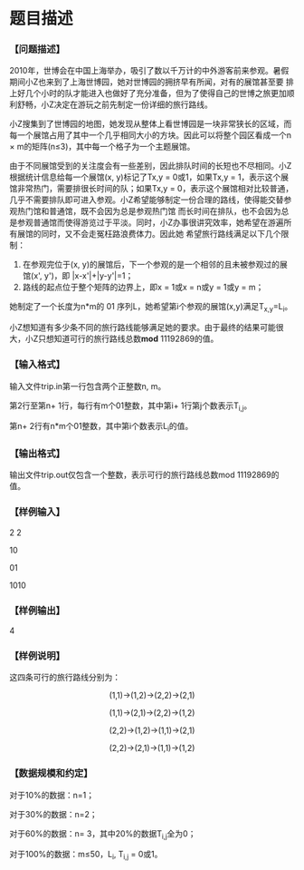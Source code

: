 # 题目描述


<h3>
【问题描述】
</h3>
<p class="MsoNormal">
2010年，世博会在中国上海举办，吸引了数以千万计的中外游客前来参观。暑假期间小Z也来到了上海世博园，她对世博园的拥挤早有所闻，对有的展馆甚至要 排上好几个小时的队才能进入也做好了充分准备，但为了使得自己的世博之旅更加顺利舒畅，小Z决定在游玩之前先制定一份详细的旅行路线。
</p>
<p class="MsoNormal">
小Z搜集到了世博园的地图，她发现从整体上看世博园是一块非常狭长的区域，而每一个展馆占用了其中一个几乎相同大小的方块。因此可以将整个园区看成一个n × m的矩阵(n≤3)，其中每一个格子为一个主题展馆。
</p>
<p class="MsoNormal">
由于不同展馆受到的关注度会有一些差别，因此排队时间的长短也不尽相同。小Z根据统计信息给每一个展馆(x, y)标记了Tx,y =  0或1，如果Tx,y = 1，表示这个展馆非常热门，需要排很长时间的队；如果Tx,y =  0，表示这个展馆相对比较普通，几乎不需要排队即可进入参观。小Z希望能够制定一份合理的路线，使得能交替参观热门馆和普通馆，既不会因为总是参观热门馆 而长时间在排队，也不会因为总是参观普通馆而使得游览过于平淡。同时，小Z办事很讲究效率，她希望在游遍所有展馆的同时，又不会走冤枉路浪费体力。因此她 希望旅行路线满足以下几个限制：
</p>
<ol type="1">
<li>
在参观完位于(x, y)的展馆后，下一个参观的是一个相邻的且未被参观过的展馆(x&#39;, y&#39;)，即 |x-x&#39;|+|y-y&#39;|=1；
</li>
<li>
路线的起点位于整个矩阵的边界上，即x = 1或x = n或y = 1或y = m；
</li>
</ol>
<p class="MsoNormal">
她制定了一个长度为n*m的 01 序列L，她希望第i个参观的展馆(x,y)满足T<sub>x,y</sub>=L<sub>i</sub>。
</p>
<p class="MsoNormal">
小Z想知道有多少条不同的旅行路线能够满足她的要求。由于最终的结果可能很大，小Z只想知道可行的旅行路线总数<b>mod</b> 11192869的值。
</p>
<h3>
【输入格式】
</h3>
<p class="MsoNormal">
输入文件trip.in第一行包含两个正整数n, m。
</p>
<p class="MsoNormal">
第2行至第n+ 1行，每行有m个01整数，其中第i+ 1行第j个数表示T<sub>i,j</sub>。
</p>
<p class="MsoNormal">
第n+ 2行有n*m个01整数，其中第i个数表示L<sub>i</sub>的值。
</p>
<h3>
【输出格式】
</h3>
<p class="MsoNormal">
输出文件trip.out仅包含一个整数，表示可行的旅行路线总数mod 11192869的值。
</p>
<h3>
【样例输入】
</h3>
<p class="MsoNormal">
2 2
</p>
<p class="MsoNormal">
10
</p>
<p class="MsoNormal">
01
</p>
<p class="MsoNormal">
1010
</p>
<h3>
【样例输出】
</h3>
<p class="MsoNormal">
4
</p>
<h3>
【样例说明】
</h3>
<p class="MsoNormal">
这四条可行的旅行路线分别为：
</p>
<center>
<p class="MsoNormal">
(1,1)→(1,2)→(2,2)→(2,1)
</p>
<p class="MsoNormal">
(1,1)→(2,1)→(2,2)→(1,2)
</p>
<p class="MsoNormal">
(2,2)→(1,2)→(1,1)→(2,1)
</p>
<p class="MsoNormal">
(2,2)→(2,1)→(1,1)→(1,2)
</p>
</center>
<h3>
【数据规模和约定】
</h3>
<p class="MsoNormal">
对于10%的数据：n=1；
</p>
<p class="MsoNormal">
对于30%的数据：n=2；
</p>
<p class="MsoNormal">
对于60%的数据：n= 3，其中20%的数据T<sub>i,j</sub>全为0；
</p>
<p class="MsoNormal">
对于100%的数据：m≤50，L<sub>i</sub>, T<sub>i,j</sub> = 0或1。
</p>
